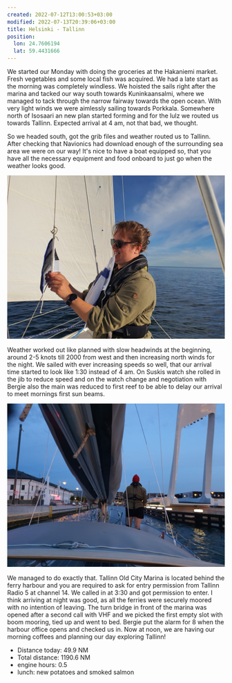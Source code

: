 ```yaml
---
created: 2022-07-12T13:00:53+03:00
modified: 2022-07-13T20:39:06+03:00
title: Helsinki - Tallinn
position:
  lon: 24.7606194
  lat: 59.4431666
---
```


We started our Monday with doing the groceries at the Hakaniemi market. Fresh vegetables and some local fish was acquired. We had a late start as the morning was completely windless. We hoisted the sails right after the marina and tacked our way south towards Kuninkaansalmi, where we managed to tack through the narrow fairway towards the open ocean. With very light winds we were aimlessly sailing towards Porkkala. Somewhere north of Isosaari an new plan started forming and for the lulz we routed us towards Tallinn. Expected arrival at 4 am, not that bad, we thought.

So we headed south, got the grib files and weather routed us to Tallinn. After checking that Navionics had download enough of the surrounding sea area we  were on our way! It's nice to have a boat equipped so, that you have all the necessary equipment and food onboard to just go when the weather looks good.

![Image](../2022/c6f905a289d9ef7835f2df84b2536113.jpg) 

Weather worked out like planned with slow headwinds at the beginning, around 2-5 knots till 2000 from west and then increasing north winds for the night. We sailed with ever increasing speeds so well, that our arrival time started to look like 1:30 instead of 4 am. On Suskis watch she rolled in the jib to reduce speed and on the watch change and negotiation with Bergie also the main was reduced to first reef to be able to delay our arrival to meet mornings first sun beams.

![Image](../2022/a7164c1250461702e1d0d71f6cd91126.jpg) 

We managed to do exactly that. Tallinn Old City Marina is located behind the ferry harbour and you are required to ask for entry permission from Tallinn Radio 5 at channel 14. We called in at 3:30 and got permission to enter. I think arriving at night was good, as all the ferries were securely moored with no intention of leaving. The turn bridge in front of the marina was opened after a second call with VHF and we picked the first empty slot with boom mooring, tied up and went to bed. Bergie put the alarm for 8 when the harbour office opens and checked us in. Now at noon, we are having our morning coffees and planning our day exploring Tallinn!

* Distance today: 49.9 NM
* Total distance: 1190.6 NM
* engine hours: 0.5
* lunch: new potatoes and smoked salmon
